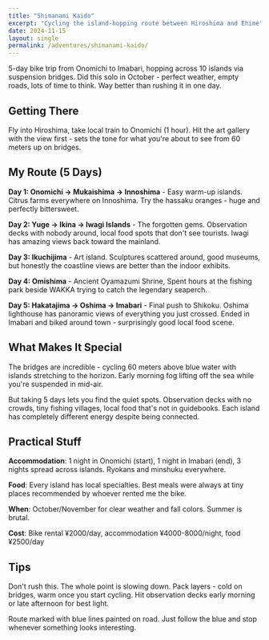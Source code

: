 ```yaml
---
title: "Shimanami Kaido"
excerpt: "Cycling the island-hopping route between Hiroshima and Ehime"
date: 2024-11-15
layout: single
permalink: /adventures/shimanami-kaido/
---
```


5-day bike trip from Onomichi to Imabari, hopping across 10 islands via suspension bridges. Did this solo in October - perfect weather, empty roads, lots of time to think. Way better than rushing it in one day.

## Getting There
Fly into Hiroshima, take local train to Onomichi (1 hour). Hit the art gallery with the view first - sets the tone for what you're about to see from 60 meters up on bridges.

## My Route (5 Days)
**Day 1: Onomichi → Mukaishima → Innoshima** - Easy warm-up islands. Citrus farms everywhere on Innoshima. Try the hassaku oranges - huge and perfectly bittersweet.

**Day 2: Yuge → Ikina → Iwagi Islands** - The forgotten gems. Observation decks with nobody around, local food spots that don't see tourists. Iwagi has amazing views back toward the mainland.

**Day 3: Ikuchijima** - Art island. Sculptures scattered around, good museums, but honestly the coastline views are better than the indoor exhibits.

**Day 4: Omishima** - Ancient Oyamazumi Shrine, Spent hours at the fishing park beside WAKKA trying to catch the legendary seaperch.

**Day 5: Hakatajima → Oshima → Imabari** - Final push to Shikoku. Oshima lighthouse has panoramic views of everything you just crossed. Ended in Imabari and biked around town - surprisingly good local food scene.

## What Makes It Special
The bridges are incredible - cycling 60 meters above blue water with islands stretching to the horizon. Early morning fog lifting off the sea while you're suspended in mid-air.

But taking 5 days lets you find the quiet spots. Observation decks with no crowds, tiny fishing villages, local food that's not in guidebooks. Each island has completely different energy despite being connected.

## Practical Stuff
**Accommodation**: 1 night in Onomichi (start), 1 night in Imabari (end), 3 nights spread across islands. Ryokans and minshuku everywhere.

**Food**: Every island has local specialties. Best meals were always at tiny places recommended by whoever rented me the bike.

**When**: October/November for clear weather and fall colors. Summer is brutal.

**Cost**: Bike rental ¥2000/day, accommodation ¥4000-8000/night, food ¥2500/day

## Tips
Don't rush this. The whole point is slowing down. Pack layers - cold on bridges, warm once you start cycling. Hit observation decks early morning or late afternoon for best light.

Route marked with blue lines painted on road. Just follow the blue and stop whenever something looks interesting.